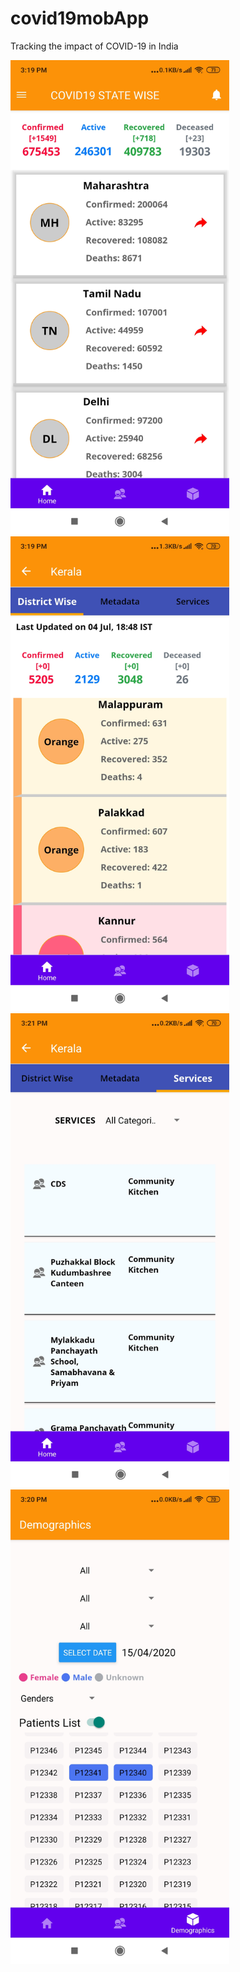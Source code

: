 # covid19mobApp
Tracking the impact of COVID-19 in India 
<p>
  <img src="assets/HomePage.jpg" width="350">
  <img src="assets/DistrictPage.jpg" width="350">
  <img src="assets/Services.jpg" width="350">
  <img src="assets/DemoGraphics.jpg" width="350">
</p>
